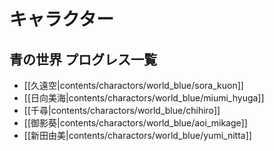 # キャラクター

## 青の世界 プログレス一覧

* [[久遠空|contents/charactors/world_blue/sora_kuon]]
* [[日向美海|contents/charactors/world_blue/miumi_hyuga]]
* [[千尋|contents/charactors/world_blue/chihiro]]
* [[御影葵|contents/charactors/world_blue/aoi_mikage]]
* [[新田由美|contents/charactors/world_blue/yumi_nitta]]
